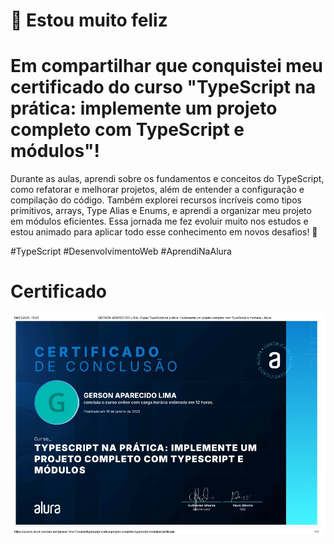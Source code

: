 # 🎉 Estou muito feliz 
# Em compartilhar que conquistei meu certificado do curso "TypeScript na prática: implemente um projeto completo com TypeScript e módulos"! 

Durante as aulas, aprendi sobre os fundamentos e conceitos do TypeScript, como refatorar e melhorar projetos, além de entender a configuração e compilação do código. Também explorei recursos incríveis como tipos primitivos, arrays, Type Alias e Enums, e aprendi a organizar meu projeto em módulos eficientes. Essa jornada me fez evoluir muito nos estudos e estou animado para aplicar todo esse conhecimento em novos desafios! 🚀

#TypeScript #DesenvolvimentoWeb #AprendiNaAlura


# Certificado
![Certificado](https://github.com/GersonAparecidoLima/TypescriptPratica/blob/master/certificado/certificado.JPG)
